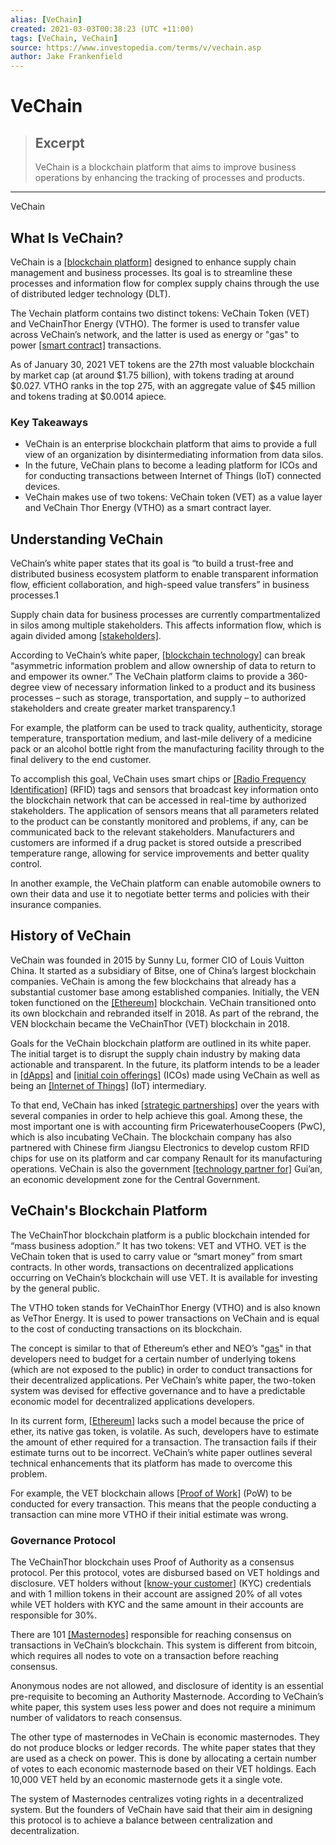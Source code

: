 ```yaml
---
alias: [VeChain]
created: 2021-03-03T00:38:23 (UTC +11:00)
tags: [VeChain, VeChain]
source: https://www.investopedia.com/terms/v/vechain.asp
author: Jake Frankenfield
---
```


# VeChain

> ## Excerpt
> VeChain is a blockchain platform that aims to improve business operations by enhancing the tracking of processes and products.

---

VeChain
## What Is VeChain?

VeChain is a [[blockchain platform]](https://www.investopedia.com/articles/investing/083115/blockchain-technology-revolutionize-traditional-banking.asp) designed to enhance supply chain management and business processes. Its goal is to streamline these processes and information flow for complex supply chains through the use of distributed ledger technology (DLT).

The Vechain platform contains two distinct tokens: VeChain Token (VET) and VeChainThor Energy (VTHO). The former is used to transfer value across VeChain’s network, and the latter is used as energy or "gas" to power [[smart contract]](https://www.investopedia.com/terms/s/smart-contracts.asp) transactions. 

As of January 30, 2021 VET tokens are the 27th most valuable blockchain by market cap (at around $1.75 billion), with tokens trading at around $0.027. VTHO ranks in the top 275, with an aggregate value of $45 million and tokens trading at $0.0014 apiece.

### Key Takeaways

-   VeChain is an enterprise blockchain platform that aims to provide a full view of an organization by disintermediating information from data silos.
-   In the future, VeChain plans to become a leading platform for ICOs and for conducting transactions between Internet of Things (IoT) connected devices. 
-   VeChain makes use of two tokens: VeChain token (VET) as a value layer and VeChain Thor Energy (VTHO) as a smart contract layer.

## Understanding VeChain

VeChain’s white paper states that its goal is “to build a trust-free and distributed business ecosystem platform to enable transparent information flow, efficient collaboration, and high-speed value transfers” in business processes.1

Supply chain data for business processes are currently compartmentalized in silos among multiple stakeholders. This affects information flow, which is again divided among [[stakeholders]](https://www.investopedia.com/articles/financial-theory/11/upside-downside-of-ipos.asp).

According to VeChain’s white paper, [[blockchain technology]](https://www.investopedia.com/articles/investing/082914/basics-buying-and-investing-bitcoin.asp) can break “asymmetric information problem and allow ownership of data to return to and empower its owner.” The VeChain platform claims to provide a 360-degree view of necessary information linked to a product and its business processes – such as storage, transportation, and supply – to authorized stakeholders and create greater market transparency.1

For example, the platform can be used to track quality, authenticity, storage temperature, transportation medium, and last-mile delivery of a medicine pack or an alcohol bottle right from the manufacturing facility through to the final delivery to the end customer.

To accomplish this goal, VeChain uses smart chips or [[Radio Frequency Identification]](https://www.investopedia.com/terms/r/radio-frequency-identification-rfid.asp) (RFID) tags and sensors that broadcast key information onto the blockchain network that can be accessed in real-time by authorized stakeholders. The application of sensors means that all parameters related to the product can be constantly monitored and problems, if any, can be communicated back to the relevant stakeholders. Manufacturers and customers are informed if a drug packet is stored outside a prescribed temperature range, allowing for service improvements and better quality control.  

In another example, the VeChain platform can enable automobile owners to own their data and use it to negotiate better terms and policies with their insurance companies.

## History of VeChain

VeChain was founded in 2015 by Sunny Lu, former CIO of Louis Vuitton China. It started as a subsidiary of Bitse, one of China’s largest blockchain companies. VeChain is among the few blockchains that already has a substantial customer base among established companies. Initially, the VEN token functioned on the [[Ethereum]](https://www.investopedia.com/terms/e/ethereum.asp) blockchain. VeChain transitioned onto its own blockchain and rebranded itself in 2018. As part of the rebrand, the VEN blockchain became the VeChainThor (VET) blockchain in 2018.

Goals for the VeChain blockchain platform are outlined in its white paper. The initial target is to disrupt the supply chain industry by making data actionable and transparent. In the future, its platform intends to be a leader in [[dApps]](https://www.investopedia.com/terms/d/decentralized-applications-dapps.asp) and [[initial coin offerings]](https://www.investopedia.com/terms/i/initial-coin-offering-ico.asp) (ICOs) made using VeChain as well as being an [[Internet of Things]](https://www.investopedia.com/terms/i/internet-things.asp) (IoT) intermediary.

To that end, VeChain has inked [[strategic partnerships]](https://vechaininsider.com/partnerships/a-complete-list-of-vechain-partnerships/) over the years with several companies in order to help achieve this goal. Among these, the most important one is with accounting firm PricewaterhouseCoopers (PwC), which is also incubating VeChain. The blockchain company has also partnered with Chinese firm Jiangsu Electronics to develop custom RFID chips for use on its platform and car company Renault for its manufacturing operations. VeChain is also the government [[technology partner for]](https://cdn.vechain.com/vechain_national_government_partnership_guian_release.pdf) Gui’an, an economic development zone for the Central Government.

## VeChain's Blockchain Platform

The VeChainThor blockchain platform is a public blockchain intended for “mass business adoption.” It has two tokens: VET and VTHO. VET is the VeChain token that is used to carry value or “smart money” from smart contracts. In other words, transactions on decentralized applications occurring on VeChain’s blockchain will use VET. It is available for investing by the general public.

The VTHO token stands for VeChainThor Energy (VTHO) and is also known as VeThor Energy. It is used to power transactions on VeChain and is equal to the cost of conducting transactions on its blockchain.

The concept is similar to that of Ethereum’s ether and NEO’s "[gas](https://www.investopedia.com/terms/g/gas-ethereum.asp)" in that developers need to budget for a certain number of underlying tokens (which are not exposed to the public) in order to conduct transactions for their decentralized applications. Per VeChain’s white paper, the two-token system was devised for effective governance and to have a predictable economic model for decentralized applications developers.

In its current form, [[Ethereum]](https://www.investopedia.com/terms/e/ethereum.asp) lacks such a model because the price of ether, its native gas token, is volatile. As such, developers have to estimate the amount of ether required for a transaction. The transaction fails if their estimate turns out to be incorrect. VeChain’s white paper outlines several technical enhancements that its platform has made to overcome this problem.

For example, the VET blockchain allows [[Proof of Work]](https://www.investopedia.com/terms/p/proof-work.asp) (PoW) to be conducted for every transaction. This means that the people conducting a transaction can mine more VTHO if their initial estimate was wrong. 

### Governance Protocol

The VeChainThor blockchain uses Proof of Authority as a consensus protocol. Per this protocol, votes are disbursed based on VET holdings and disclosure. VET holders without [[know-your customer]](https://www.investopedia.com/terms/k/knowyourclient.asp) (KYC) credentials and with 1 million tokens in their account are assigned 20% of all votes while VET holders with KYC and the same amount in their accounts are responsible for 30%.

There are 101 [[Masternodes]](https://www.investopedia.com/terms/m/master-node-cryptocurrency.asp) responsible for reaching consensus on transactions in VeChain’s blockchain. This system is different from bitcoin, which requires all nodes to vote on a transaction before reaching consensus.

Anonymous nodes are not allowed, and disclosure of identity is an essential pre-requisite to becoming an Authority Masternode. According to VeChain’s white paper, this system uses less power and does not require a minimum number of validators to reach consensus. 

The other type of masternodes in VeChain is economic masternodes. They do not produce blocks or ledger records. The white paper states that they are used as a check on power. This is done by allocating a certain number of votes to each economic masternode based on their VET holdings. Each 10,000 VET held by an economic masternode gets it a single vote.

The system of Masternodes centralizes voting rights in a decentralized system. But the founders of VeChain have said that their aim in designing this protocol is to achieve a balance between centralization and decentralization.
